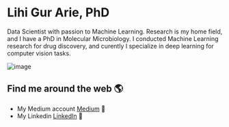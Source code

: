 # Lihi Gur Arie, PhD

Data Scientist with passion to Machine Learning. Research is my home field, and I have a PhD in Molecular Microbiology. I conducted Machine Learning research for drug discovery, and curently I specialize in deep learning for computer vision tasks.    

![image](https://user-images.githubusercontent.com/63953488/116406921-dbd98500-a839-11eb-87f1-0a1a03e502ed.png)





## Find me around the web 🌎

- My Medium account <a href="https://medium.com/@lihigurarie"> Medium</a> 🏓
- My Linkedin <a href="https://www.linkedin.com/in/lihi-gur-arie/">LinkedIn</a> 💼




<!--
**Lihi-Gur-Arie/Lihi-Gur-Arie** is a ✨ _special_ ✨ repository because its `README.md` (this file) appears on your GitHub profile.

Here are some ideas to get you started:

- 🔭 I’m currently working on ...
- 🌱 I’m currently learning ...
- 👯 I’m looking to collaborate on ...
- 🤔 I’m looking for help with ...
- 💬 Ask me about ...
- 📫 How to reach me: ...
- 😄 Pronouns: ...
- ⚡ Fun fact: ...
-->
